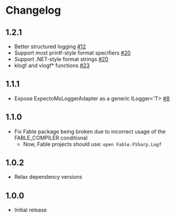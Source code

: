 # Changelog

## 1.2.1

* Better structured logging [\#12](https://github.com/jwosty/FSharp.Logf/pull/12)
* Support most printf-style format specifiers [\#20](https://github.com/jwosty/FSharp.Logf/pull/20)
* Support .NET-style format strings [\#20](https://github.com/jwosty/FSharp.Logf/pull/20)
* klogf and vlogf* functions [\#23](https://github.com/jwosty/FSharp.Logf/pull/23)

## 1.1.1

* Expose ExpectoMsLoggerAdapter as a generic ILogger<'T> [\#8](https://github.com/jwosty/FSharp.Logf/pull/8)

## 1.1.0

* Fix Fable package being broken due to incorrect usage of the FABLE_COMPILER conditional
    * Now, Fable projects should use: `open Fable.FSharp.Logf`

## 1.0.2

* Relax dependency versions

## 1.0.0

* Initial release

##
